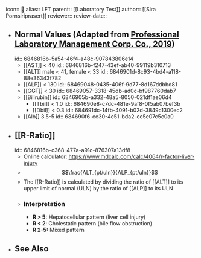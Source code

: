 icon:: 🧪
alias:: LFT
parent:: [[Laboratory Test]]
author:: [[Sira Pornsiriprasert]] 
reviewer::
review-date::

- ## Normal Values (Adapted from [Professional Laboratory Management Corp. Co., 2019]([[References/zotero-item-774]]))
  id:: 6846816b-5a54-46f4-a48c-907843806e14
	- [[AST]] < 40
	  id:: 6846816b-f247-43ef-ab40-99119b310713
	- [[ALT]] male < 41, female < 33
	  id:: 6846901d-8c93-4bd4-a118-88e36343f782
	- [[ALP]] < 130
	  id:: 68469048-0435-406f-9d77-8d167ddbbd81
	- [[GGT]] < 30
	  id:: 68469057-3318-45db-ad0c-bf987760dab7
	- [[Bilirubin]]
	  id:: 6846905b-a332-48a5-8050-021df1ae06d4
		- [[Tbil]] < 1.0
		  id:: 684690e8-c7dc-481e-9af8-0f5ab07bef3b
		- [[Dbil]] < 0.3
		  id:: 684691dc-14fb-4091-b02d-3849c1300ec2
	- [[Alb]] 3.5-5
	  id:: 684690f6-ce30-4c51-bda2-cc5e07c5c0a0
- ## [[R-Ratio]]
  id:: 6846816b-c368-477a-a91c-876307a13df8
	- Online calculator: https://www.mdcalc.com/calc/4064/r-factor-liver-injury
	- $$\frac{ALT_{pt/uln}}{ALP_{pt/uln}}$$
	- The [[R-Ratio]] is calculated by dividing the ratio of [[ALT]] to its upper limit of normal (ULN) by the ratio of [[ALP]] to its ULN
	- ### Interpretation
		- **R > 5:** Hepatocellular pattern (liver cell injury)
		- **R < 2**: Cholestatic pattern (bile flow obstruction)
		- **R 2-5:** Mixed pattern
- ## See Also
